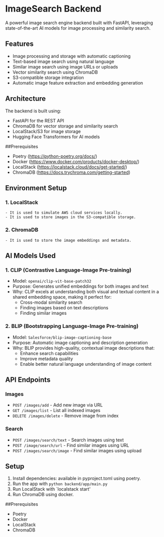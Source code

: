 # ImageSearch Backend

A powerful image search engine backend built with FastAPI, leveraging state-of-the-art AI models for image processing and similarity search.

## Features

- Image processing and storage with automatic captioning
- Text-based image search using natural language
- Similar image search using image URLs or uploads
- Vector similarity search using ChromaDB
- S3-compatible storage integration
- Automatic image feature extraction and embedding generation

## Architecture

The backend is built using:
- FastAPI for the REST API
- ChromaDB for vector storage and similarity search
- LocalStack/S3 for image storage
- Hugging Face Transformers for AI models

##Prerequisites
- Poetry (https://python-poetry.org/docs/)
- Docker (https://www.docker.com/products/docker-desktop/)
- LocalStack (https://localstack.cloud/docs/get-started/)
- ChromaDB (https://docs.trychroma.com/getting-started)

## Environment Setup
### 1. LocalStack
    - It is used to simulate AWS cloud services locally.
    - It is used to store images in the S3-compatible storage.
### 2. ChromaDB
    - It is used to store the image embeddings and metadata.


## AI Models Used

### 1. CLIP (Contrastive Language-Image Pre-training)
- Model: `openai/clip-vit-base-patch32`
- Purpose: Generates unified embeddings for both images and text
- Why: CLIP excels at understanding both visual and textual content in a shared embedding space, making it perfect for:
  - Cross-modal similarity search
  - Finding images based on text descriptions
  - Finding similar images

### 2. BLIP (Bootstrapping Language-Image Pre-training)
- Model: `Salesforce/blip-image-captioning-base`
- Purpose: Automatic image captioning and description generation
- Why: BLIP provides high-quality, contextual image descriptions that:
  - Enhance search capabilities
  - Improve metadata quality
  - Enable better natural language understanding of image content

## API Endpoints

### Images
- `POST /images/add` - Add new image via URL
- `GET /images/list` - List all indexed images
- `DELETE /images/delete` - Remove image from index

### Search
- `POST /images/search/text` - Search images using text
- `POST /image/search/url` - Find similar images using URL
- `POST /images/search/image` - Find similar images using upload

## Setup

1. Install dependencies: available in pyproject.toml using poetry.
2. Run the app with `python backend/app/main.py`
3. Run LocalStack with `localstack start'
4. Run ChromaDB using docker.

##Prerequisites
- Poetry
- Docker
- LocalStack 
- ChromaDB


